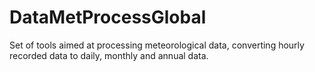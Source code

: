 # DataMetProcessGlobal
Set of tools aimed at processing meteorological data, converting hourly recorded data to daily, monthly and annual data.
